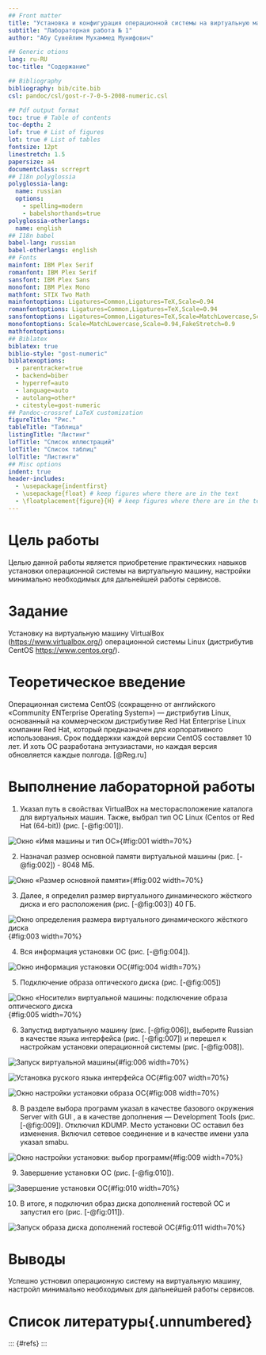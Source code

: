 ```yaml
---
## Front matter
title: "Установка и конфигурация операционной системы на виртуальную машину"
subtitle: "Лабораторная работа № 1"
author: "Абу Сувейлим Мухаммед Мунифович"

## Generic otions
lang: ru-RU
toc-title: "Содержание"

## Bibliography
bibliography: bib/cite.bib
csl: pandoc/csl/gost-r-7-0-5-2008-numeric.csl

## Pdf output format
toc: true # Table of contents
toc-depth: 2
lof: true # List of figures
lot: true # List of tables
fontsize: 12pt
linestretch: 1.5
papersize: a4
documentclass: scrreprt
## I18n polyglossia
polyglossia-lang:
  name: russian
  options:
	- spelling=modern
	- babelshorthands=true
polyglossia-otherlangs:
  name: english
## I18n babel
babel-lang: russian
babel-otherlangs: english
## Fonts
mainfont: IBM Plex Serif
romanfont: IBM Plex Serif
sansfont: IBM Plex Sans
monofont: IBM Plex Mono
mathfont: STIX Two Math
mainfontoptions: Ligatures=Common,Ligatures=TeX,Scale=0.94
romanfontoptions: Ligatures=Common,Ligatures=TeX,Scale=0.94
sansfontoptions: Ligatures=Common,Ligatures=TeX,Scale=MatchLowercase,Scale=0.94
monofontoptions: Scale=MatchLowercase,Scale=0.94,FakeStretch=0.9
mathfontoptions:
## Biblatex
biblatex: true
biblio-style: "gost-numeric"
biblatexoptions:
  - parentracker=true
  - backend=biber
  - hyperref=auto
  - language=auto
  - autolang=other*
  - citestyle=gost-numeric
## Pandoc-crossref LaTeX customization
figureTitle: "Рис."
tableTitle: "Таблица"
listingTitle: "Листинг"
lofTitle: "Список иллюстраций"
lotTitle: "Список таблиц"
lolTitle: "Листинги"
## Misc options
indent: true
header-includes:
  - \usepackage{indentfirst}
  - \usepackage{float} # keep figures where there are in the text
  - \floatplacement{figure}{H} # keep figures where there are in the text
---
```


# Цель работы

Целью данной работы является приобретение практических навыков установки операционной системы на виртуальную машину, настройки минимально необходимых для дальнейшей работы сервисов.

# Задание

Установку на виртуальную машину VirtualBox (https://www.virtualbox.org/) операционной системы Linux (дистрибутив CentOS https://www.centos.org/).

# Теоретическое введение

Операционная система CentOS (сокращенно от английского «Community ENTerprise Operating System») — дистрибутив Linux, основанный на коммерческом дистрибутиве Red Hat Enterprise Linux компании Red Hat, который предназначен для корпоративного использования. Срок поддержки каждой версии CentOS составляет 10 лет. И хоть ОС разработана энтузиастами, но каждая версия обновляется каждые полгода. [@Reg.ru]

# Выполнение лабораторной работы

1. Указал путь в свойствах VirtualBox на месторасположение каталога для виртуальных машин. Также, выбрал тип ОС Linux (Centos от Red Hat (64-bit)) (рис. [-@fig:001]). 

![Окно «Имя машины и тип ОС»](image/screenshot_create-virtual-machine_01.jpg){#fig:001 width=70%}

2. Назначал размер основной памяти виртуальной машины (рис. [-@fig:002]) - 8048 МБ.

![Окно «Размер основной памяти»](image/screenshot_create-virtual-machine_02.jpg){#fig:002 width=70%}

3. Далее, я определил размер виртуального динамического жёсткого диска и его расположения (рис. [-@fig:003]) 40 ГБ.

![Окно определения размера виртуального динамического жёсткого диска](image/screenshot_create-virtual-machine_03.jpg){#fig:003 width=70%}

4. Вся информация установки ОС (рис. [-@fig:004]).

![Окно информация установки ОС](image/screenshot_create-virtual-machine_04.jpg){#fig:004 width=70%}

5. Подключение образа оптического диска (рис. [-@fig:005])

![Окно «Носители» виртуальной машины: подключение образа оптического диска](image/screenshot_iso-disk_05.jpg){#fig:005 width=70%}

6. Запустид виртуальную машину (рис. [-@fig:006]), выберите Russian в качестве языка интерфейса (рис. [-@fig:007]) и перешел к настройкам установки операционной системы (рис. [-@fig:008]).

![Запуск виртуальной машины](image/screenshot_centos-vm-start_14.jpg){#fig:006 width=70%}

![Установка руского языка интерфейса ОС](image/screenshot_centos-setup_07.jpg){#fig:007 width=70%}

![Окно настройки установки образа ОС](image/screenshot_centos-setup-finish_10.jpg){#fig:008 width=70%}

8. В разделе выбора программ указал в качестве базового окружения Server with GUI , а в качестве дополнения — Development Tools (рис. [-@fig:009]). Отключил KDUMP. Место установки ОС оставил без изменения. Включил сетевое соединение и в качестве имени узла указал
smabu.

![Окно настройки установки: выбор программ](image/screenshot_centos-setup_09.jpg){#fig:009 width=70%}

9. Завершение установки ОС (рис. [-@fig:010]).

![Завершение установки ОС](image/screenshot_centos-setup-finish_11.jpg){#fig:010 width=70%}

10. В итоге, я подключил образ диска дополнений гостевой ОС и запустил его (рис. [-@fig:011]).

![Запуск образа диска дополнений гостевой ОС](image/screenshot_centos-drivers_12.jpg){#fig:011 width=70%}


# Выводы

Успешно устновил операционную систему на виртуальную машину, настройл минимально необходимых для дальнейшей работы сервисов.

# Список литературы{.unnumbered}

::: {#refs}
:::

